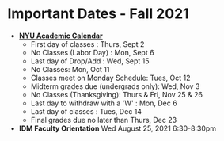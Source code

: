 # Important Dates - Fall 2021

* [**NYU Academic Calendar**](https://www.nyu.edu/registrar/calendars/university-academic-calendar.html)
  * First day of classes : Thurs, Sept 2
  * No Classes (Labor Day) : Mon, Sept 6
  * Last day of Drop/Add : Wed, Sept 15
  * No Classes: Mon, Oct 11
  * Classes meet on Monday Schedule: Tues, Oct 12
  * Midterm grades due (undergrads only): Wed, Nov 3
  * No Classes (Thanksgiving): Thurs & Fri, Nov 25 & 26
  * Last day to withdraw with a 'W' : Mon, Dec 6
  * Last day of classes : Tues, Dec 14
  * Final grades due no later than Thurs, Dec 23
* **IDM Faculty Orientation** Wed August 25, 2021 6:30-8:30pm
